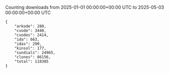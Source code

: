 
Counting downloads from 2025-01-01 00:00:00+00:00 UTC to 2025-05-03 00:00:00+00:00 UTC

```
{
    "arkode": 280,
    "cvode": 3440,
    "cvodes": 2414,
    "ida": 663,
    "idas": 290,
    "kinsol": 177,
    "sundials": 24965,
    "clones": 86156,
    "total": 118385
}
```
